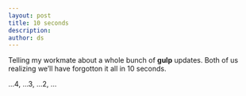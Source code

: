 ```yaml
---
layout: post
title: 10 seconds
description:
author: ds
---
```


Telling my workmate about a whole bunch of __gulp__ updates. Both of us realizing we’ll have forgotton it all in 10 seconds.

…4, …3, …2, …
